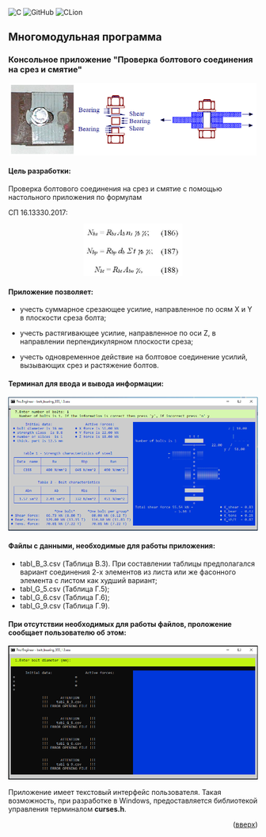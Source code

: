 <a name="readme-top"></a>

![C](https://img.shields.io/badge/c-%2300599C.svg?style=for-the-badge&logo=c&logoColor=white)
![GitHub](https://img.shields.io/badge/github-%23121011.svg?style=for-the-badge&logo=github&logoColor=white)
![CLion](https://img.shields.io/badge/CLion-black?style=for-the-badge&logo=clion&logoColor=white)

## Многомодульная программа
### Консольное приложение "Проверка болтового соединения на срез и смятие"

<p align="center">
<img src="images/bearing.png" alt="drawing" width="500"/>
</p>

#### Цель разработки:

Проверка болтового соединения на срез и смятие с помощью настольного приложения по формулам 

СП 16.13330.2017:

<p align="center">
<img src="images/formulas.png" alt="drawing" width="200"/>
</p>

#### Приложение позволяет:

* учесть суммарное срезающее усилие, направленное по осям X и Y в плоскости среза болта;

* учесть растягивающее усилие, направленное по оси Z, в направлении перпендикулярном плоскости среза;

* учесть одновременное действие на болтовое соединение усилий, вызывающих срез и растяжение болтов.

#### Терминал для ввода и вывода информации:

<p align="center">
<img src="images/terminal.png" alt="drawing" width="600"/>
</p>

#### Файлы с данными, необходимые для работы приложения:

* tabl_B_3.csv (Таблица В.3).
При составлении таблицы предполагался вариант соединения 2-х элементов из листа или же фасонного элемента с листом как худший вариант;
* tabl_G_5.csv (Таблица Г.5);
* tabl_G_6.csv (Таблица Г.6);
* tabl_G_9.csv (Таблица Г.9).

#### При отсутствии необходимых для работы файлов, проложение сообщает пользователю об этом:

<p align="center">
<img src="images/no_files.png" alt="drawing" width="600"/>
</p>

Приложение имеет текстовый интерфейс пользователя. Такая возможность, при разработке в Windows, предоставляется библиотекой управления терминалом **curses.h**.

<p align="right">(<a href="#readme-top">вверх</a>)</p>
